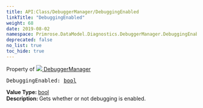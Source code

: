 ```yaml
---
title: API:Class/DebuggerManager/DebuggingEnabled
linkTitle: "DebuggingEnabled"
weight: 68
date: 2019-08-02
namespace: Primrose.DataModel.Diagnostics.DebuggerManager.DebuggingEnabled
deprecated: false
no_list: true
toc_hide: true
---
```

Property of <a href="/docs/api-reference/Class/DebuggerManager"><img src="/icons/silk/bug.png"/>&nbsp;DebuggerManager</a>
<pre class="method-declaration">
DebuggingEnabled: <a class="type" href="/docs/api-reference/System/Primitives#boolean">bool</a></pre>
<b>Value Type: </b>
<a class="type" href="/docs/api-reference/System/Primitives#boolean">bool</a>
<br/>
<b>Description: </b>
Gets whether or not debugging is enabled.

